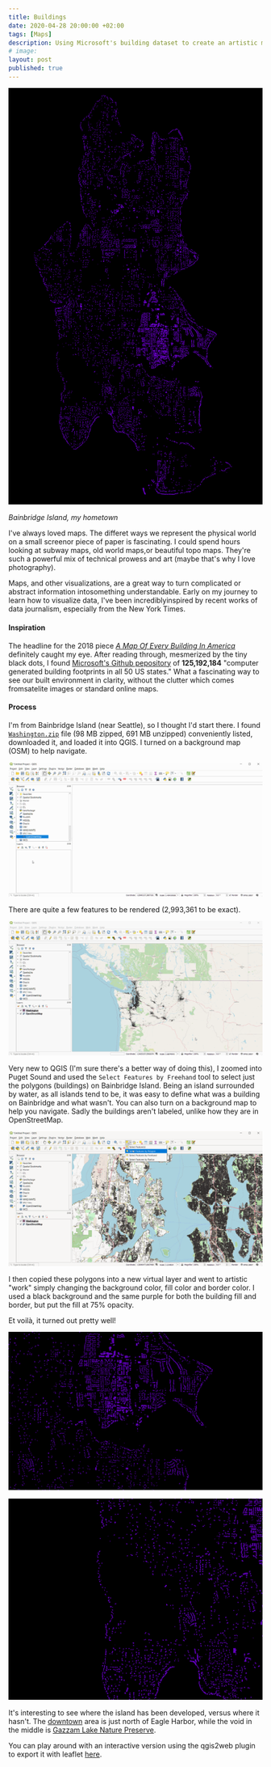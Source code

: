 ```yaml
---
title: Buildings
date: 2020-04-28 20:00:00 +02:00
tags: [Maps]
description: Using Microsoft's building dataset to create an artistic map of my hometown
# image:
layout: post
published: true
---
```

<!-- {::nomarkdown}
<img 
    src="/assets/img/2020-04-28-building-map-bainbridge/Bainbridge-1.svg"
    alt="Bainbridge Island's buildings"
    height="800"
    width="1600" />
{:/} -->

![Bainbridge Island](../assets/img/2020-04-28-building-map-bainbridge/bainbridge-1.png)

*Bainbridge Island, my hometown*

I've always loved maps. The differet ways we represent the physical world on a small screenor piece of paper is fascinating. I could spend hours looking at subway maps, old world maps,or beautiful topo maps. They're such a powerful mix of technical prowess and art (maybe that's why I love photography).

Maps, and other visualizations, are a great way to turn complicated or abstract information intosomething understandable. Early on my journey to learn how to visualize data, I've been incrediblyinspired by recent works of data journalism, especially from the New York Times.

#### Inspiration

The headline for the 2018 piece [*A Map Of Every Building In America*](https://www.nytimes.com/interactive/2018/10/12/us/map-of-every-building-in-the-united-states.html) definitely caught my eye. After reading through, mesmerized by the tiny black dots, I found [Microsoft's Github pepository](https://github.com/Microsoft/USBuildingFootprints/) of **125,192,184** "computer generated building footprints in all 50 US states." What a fascinating way to see our built environment in clarity, without the clutter which comes fromsatelite images or standard online maps.

#### Process

I'm from Bainbridge Island (near Seattle), so I thought I'd start there. I found [`Washington.zip`](https://usbuildingdata.blob.core.windows.net/usbuildings-v1-1/Washington.zip) file (98 MB zipped, 691 MB unzipped) conveniently listed, downloaded it, and loaded it into QGIS. I turned on a background map (OSM) to help navigate.

![Zooming in](../assets/img/2020-04-28-building-map-bainbridge/zoom-to-wa.gif "Zooming in")

There are quite a few features to be rendered (2,993,361 to be exact).

![Loading](../assets/img/2020-04-28-building-map-bainbridge/loading.gif "So many little black dots")

Very new to QGIS (I'm sure there's a better way of doing this), I zoomed into Puget Sound and used the `Select Features by Freehand` tool to select just the polygons (buildings) on Bainbridge Island. Being an island surrounded by water, as all islands tend to be, it was easy to define what was a building on Bainbridge and what wasn't. You can also turn on a background map to help you navigate. Sadly the buildings aren't labeled, unlike how they are in OpenStreetMap.

![Select](../assets/img/2020-04-28-building-map-bainbridge/select.gif "Selection")

I then copied these polygons into a new virtual layer and went to artistic "work" simply changing the background color, fill color and border color. I used a black background and the same purple for both the building fill and border, but put the fill at 75% opacity.

Et voilà, it turned out pretty well!

![Downtown](../assets/img/2020-04-28-building-map-bainbridge/bainbridge-2.png "Downtown")

![Nature Reserve](../assets/img/2020-04-28-building-map-bainbridge/bainbridge-3.png "Nature Reserve")

It's interesting to see where the island has been developed, versus where it hasn't. The [downtown](http://wrynearson.github.io/../assets/img/2020-04-28-building-map-bainbridge/bainbridge-2.png) area is just north of Eagle Harbor, while the void in the middle is [Gazzam Lake Nature Preserve](../assets/img/2020-04-28-building-map-bainbridge/bainbridge-3.png).
<!-- note - full link to see if popup works -->

You can play around with an interactive version using the qgis2web plugin to export it with leaflet [here](/TestMap).